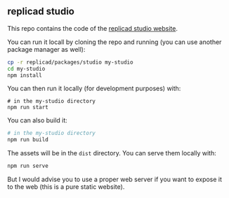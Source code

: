 ## replicad studio

This repo contains the code of the [replicad studio
website](studio.replicad.xyz).

You can run it locall by cloning the repo and running (you can use another
package manager as well):

```bash
cp -r replicad/packages/studio my-studio
cd my-studio
npm install
```

You can then run it locally (for development purposes) with:

```
# in the my-studio directory
npm run start
```

You can also build it:

```bash
# in the my-studio directory
npm run build
```

The assets will be in the `dist` directory. You can serve them locally with:

```bash
npm run serve
```

But I would advise you to use a proper web server if you want to expose it to
the web (this is a pure static website).
